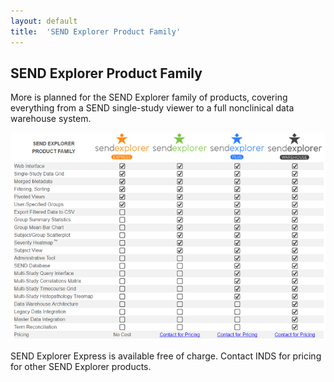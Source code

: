 ```yaml
---
layout: default
title:  'SEND Explorer Product Family'
---
```


SEND Explorer Product Family
----------------------------

More is planned for the SEND Explorer family of products, covering everything
from a SEND single-study viewer to a full nonclinical data warehouse system.

![se-product-family-image](/assets/images/se-product-family-image.png)

SEND Explorer Express is available free of charge. Contact INDS for pricing for
other SEND Explorer products.

